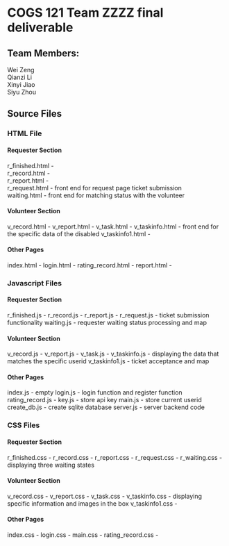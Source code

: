 COGS 121 Team ZZZZ final deliverable
====================================

Team Members:
-------------

Wei Zeng  
 Qianzi Li  
 Xinyi Jiao  
 Siyu Zhou

Source Files
------------

### HTML File

#### Requester Section

r_finished.html -   
r_record.html -   
r_report.html -   
r_request.html - front end for request page ticket submission  
waiting.html - front end for matching status with the volunteer

#### Volunteer Section

v_record.html - v_report.html - v_task.html - v_taskinfo.html - front end for the specific data of the disabled v_taskinfo1.html -

#### Other Pages

index.html - login.html - rating_record.html - report.html -

### Javascript Files

#### Requester Section

r_finished.js - r_record.js - r_report.js - r_request.js - ticket submission functionality waiting.js - requester waiting status processing and map

#### Volunteer Section

v_record.js - v_report.js - v_task.js - v_taskinfo.js - displaying the data that matches the specific userid v_taskinfo1.js - ticket acceptance and map

#### Other Pages

index.js - empty login.js - login function and register function rating_record.js - key.js - store api key main.js - store current userid create_db.js - create sqlite database server.js - server backend code

### CSS Files

#### Requester Section

r_finished.css - r_record.css - r_report.css - r_request.css - r_waiting.css - displaying three waiting states

#### Volunteer Section

v_record.css - v_report.css - v_task.css - v_taskinfo.css - displaying specific information and images in the box v_taskinfo1.css -

#### Other Pages

index.css - login.css - main.css - rating_record.css -
